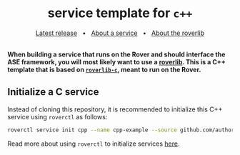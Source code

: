 <h1 align="center">service template for <code>c++</code></h1>
<div align="center">
  <a href="https://github.com/VU-ASE/service-template-c/releases/latest">Latest release</a>
  <span>&nbsp;&nbsp;•&nbsp;&nbsp;</span>
  <a href="https://ase.vu.nl/docs/framework/glossary/service">About a service</a>
  <span>&nbsp;&nbsp;•&nbsp;&nbsp;</span>
  <a href="https://ase.vu.nl/docs/framework/glossary/roverlib">About the roverlib</a>
  <br />
</div>
<br/>

**When building a service that runs on the Rover and should interface the ASE framework, you will most likely want to use a [roverlib](https://ase.vu.nl/docs/framework/glossary/roverlib). This is a C++ template that is based on [`roverlib-c`](https://github.com/VU-ASE/roverlib-c), meant to run on the Rover.**

## Initialize a C service

Instead of cloning this repository, it is recommended to initialize this C++ service using `roverctl` as follows:

```bash
roverctl service init cpp --name cpp-example --source github.com/author/cpp-example
```

Read more about using `roverctl` to initialize services [here](https://ase.vu.nl/docs/framework/Software/rover/roverctl/usage#initialize-a-service).


